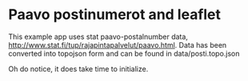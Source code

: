 # Paavo postinumerot and leaflet

This example app uses stat paavo-postalnumber data, http://www.stat.fi/tup/rajapintapalvelut/paavo.html.
Data has been converted into topojson form and can be found in data/posti.topo.json

Oh do notice, it does take time to initialize.
